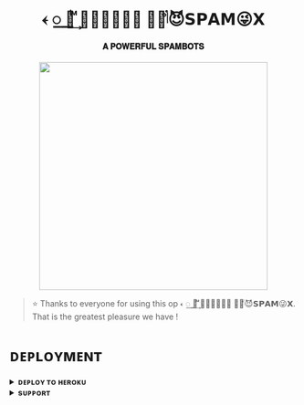 <h1 align="center"><b>𐏓 ꯭ ⃪ͥ͢ ᷟ𝐓𝐔𝐒𝐇𝐀𝐑 ̶꯭𝅥ͦ𝆬😈𝗦𝗣𝗔𝗠😜𝗫 </b></h1>

<h4 align="center"> 𝐀 𝐏𝐎𝐖𝐄𝐑𝐅𝐔𝐋 𝐒𝐏𝐀𝐌𝐁𝐎𝐓𝐒</h4>

<p align="center"><a href="https://t.me/I_AM_PAPA0809"><img src="https://telegra.ph/file/6f2b37194bdb3fc77bbdd.jpg" width="400"></a></p>


> ⭐️ Thanks to everyone for using this op 𐏓 ꯭ ⃪ͥ͢ ᷟ𝐓𝐔𝐒𝐇𝐀𝐑 ̶꯭𝅥ͦ𝆬😈𝗦𝗣𝗔𝗠😜𝗫. That is the greatest pleasure we have !


# ᴅᴇᴘʟᴏʏᴍᴇɴᴛ


<details>
<summary><b>ᴅᴇᴘʟᴏʏ ᴛᴏ ʜᴇʀᴏᴋᴜ</b></summary>
<br>

[![Deploy](https://www.herokucdn.com/deploy/button.svg)](https://dashboard.heroku.com/new?template=https://github.com/Harami005/Tusharspamz)

</details>


<details>
<summary><b>sᴜᴘᴘᴏʀᴛ</b></summary>
<br>

<a href="https://t.me/I_AM_PAPA0809"><img src="https://img.shields.io/badge/Join-Telegram%20Channel-red.svg?logo=Telegram"></a>

</details>
